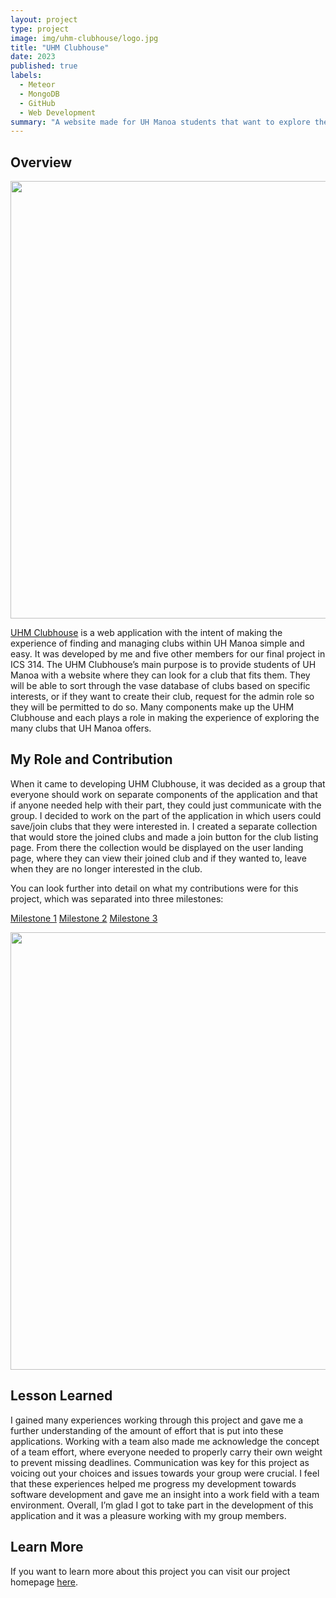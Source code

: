 ```yaml
---
layout: project
type: project
image: img/uhm-clubhouse/logo.jpg
title: "UHM Clubhouse"
date: 2023
published: true
labels:
  - Meteor
  - MongoDB
  - GitHub
  - Web Development
summary: "A website made for UH Manoa students that want to explore the clubs that UHM has to offer."
---
```


## Overview

<p align="center">
  <img width="700px" src="..img/uhm-clubhouse/m3-landingpage.png">
</p>

[UHM Clubhouse](https://uhm-clubhouse.xyz/) is a web application with the intent of making the experience of finding and managing clubs within UH Manoa simple and easy. It was developed by me and five other members for our final project in ICS 314. The UHM Clubhouse’s main purpose is to provide students of UH Manoa with a website where they can look for a club that fits them. They will be able to sort through the vase database of clubs based on specific interests, or if they want to create their club, request for the admin role so they will be permitted to do so. Many components make up the UHM Clubhouse and each plays a role in making the experience of exploring the many clubs that UH Manoa offers.

## My Role and Contribution

When it came to developing UHM Clubhouse, it was decided as a group that everyone should work on separate components of the application and that if anyone needed help with their part, they could just communicate with the group. I decided to work on the part of the application in which users could save/join clubs that they were interested in. I created a separate collection that would store the joined clubs and made a join button for the club listing page. From there the collection would be displayed on the user landing page, where they can view their joined club and if they wanted to, leave when they are no longer interested in the club.

You can look further into detail on what my contributions were for this project, which was separated into three milestones:


[Milestone 1](https://github.com/orgs/uhm-clubhouse/projects/2)
[Milestone 2](https://github.com/orgs/uhm-clubhouse/projects/5)
[Milestone 3](https://github.com/orgs/uhm-clubhouse/projects/6)


<p align="center">
  <img width="700px" src="..img/uhm-clubhouse/m3-userhomepage.png">
</p>

## Lesson Learned

I gained many experiences working through this project and gave me a further understanding of the amount of effort that is put into these applications. Working with a team also made me acknowledge the concept of a team effort, where everyone needed to properly carry their own weight to prevent missing deadlines. Communication was key for this project as voicing out your choices and issues towards your group were crucial. I feel that these experiences helped me progress my development towards software development and gave me an insight into a work field with a team environment. Overall, I’m glad I got to take part in the development of this application and it was a pleasure working with my group members.

## Learn More

If you want to learn more about this project you can visit our project homepage [here](https://uhm-clubhouse.github.io/).
